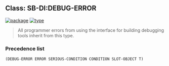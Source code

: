 ## Class: SB-DI:DEBUG-ERROR
[![package](https://img.shields.io/badge/Package-SB--DI-5f9ea0.svg?style=social&colorA=999999)](../) [![type](https://img.shields.io/badge/Type-Class-5f9ea0.svg?style=social&colorA=999999)](../#class) 

> All programmer errors from using the interface for building debugging
> tools inherit from this type.

### Precedence list
```
(DEBUG-ERROR ERROR SERIOUS-CONDITION CONDITION SLOT-OBJECT T)
```
